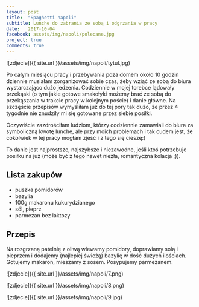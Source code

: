 ```yaml
---
layout: post
title:  "Spaghetti napoli"
subtitle: Lunche do zabrania ze sobą i odgrzania w pracy
date:   2017-10-04
facebook: assets/img/napoli/polecane.jpg
project: true
comments: true
---
```


![zdjecie]({{ site.url }}/assets/img/napoli/tytul.jpg)

Po całym miesiącu pracy i przebywania poza domem około 10 godzin dziennie musiałam zorganizować sobie czas, żeby wziąć ze sobą do biura wystarczająco dużo jedzenia. Codziennie w mojej torebce lądowały przekąski (o tym jakie gotowe smakołyki możemy brać ze sobą do przekąszania w trakcie pracy w kolejnym poście) i danie główne. Na szczęście przepisów wymyśliłam już do tej pory tak dużo, że przez 4 tygodnie nie znudziły mi się gotowane przez siebie posiłki.

Oczywiście zazdrościłam ludziom, którzy codziennie zamawiali do biura za symboliczną kwotę lunche, ale przy moich problemach i tak cudem jest, że cokolwiek w tej pracy mogłam zjeść i z tego się cieszę:) 

To danie jest najprostsze, najszybsze i niezawodne, jeśli ktoś potrzebuje posiłku na już (może być z tego nawet niezła, romantyczna kolacja ;)).

## Lista zakupów

* puszka pomidorów
* bazylia
* 100g makaronu kukurydzianego
* sól, pieprz
* parmezan bez laktozy

## Przepis

Na rozgrzaną patelnię z oliwą wlewamy pomidory, doprawiamy solą i pieprzem i dodajemy (najlepiej świeżą) bazylię w dość dużych ilościach. Gotujemy makaron, mieszamy z sosem. Posypujemy parmezanem.

![zdjecie]({{ site.url }}/assets/img/napoli/7.png)

![zdjecie]({{ site.url }}/assets/img/napoli/8.png)

![zdjecie]({{ site.url }}/assets/img/napoli/9.jpg)
